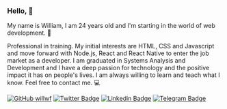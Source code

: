 ### Hello, 👋

My name is William, I am 24 years old and I'm starting in the world of web development. 🙂

Professional in training. My initial interests are HTML, CSS and Javascript and move forward with Node.js, React and React Native to enter the job market as a developer. I am graduated in Systems Analysis and Development and I have a deep passion for technology and the positive impact it has on people's lives. I am always willing to learn and teach what I know. Feel free to contact me. 💻

[![GitHub willwf](https://img.shields.io/github/followers/willwf?label=follow&style=social)](https://github.com/willwf)
[![Twitter Badge](https://img.shields.io/twitter/follow/williamwf?style=social)](https://twitter.com/williamwf)
[![Linkedin Badge](https://img.shields.io/badge/-williamfirmino-blue?style=flat-square&logo=Linkedin&logoColor=white&link=https://www.linkedin.com/in/williamfirmino/)](https://www.linkedin.com/in/williamfirmino/)
[![Telegram Badge](https://img.shields.io/badge/-Telegram-1ca0f1?style=flat-square&labelColor=1ca0f1&logo=telegram&logoColor=white&link=https://t.me/williamf)](https://t.me/williamf)

